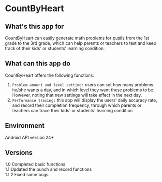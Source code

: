 # CountByHeart
## What's this app for
CountByHeart can easily generate math problems for pupils from the 1st grade to the 3rd grade, which can help parents or teachers to test and keep track of 
their kids' or students' learning condition.
## What can this app do
CountByHeart offers the following functions: <br>
1. `Problem amount and level setting:` users can set how many problems he/she wants a day, and in which level they want these problems to be. However, noting that new settings will take effect in the next day. 
2. `Performance tracing:` this app will display the users' daily accuracy rate, and record their completion frequency, through which parents or teachers can trace their kids' or students' learning condition 
## Environment
Android API version 24+
## Versions
1.0 Completed basic functions<br>
1.1 Updated the punch and record functions<br>
1.1.2 Fixed some bugs
